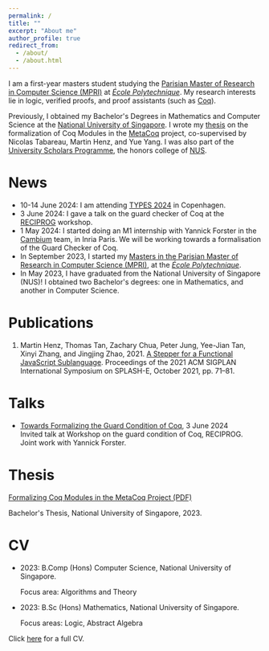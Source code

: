 ```yaml
---
permalink: /
title: ""
excerpt: "About me"
author_profile: true
redirect_from: 
  - /about/
  - /about.html
---
```


I am a first-year masters student studying the [Parisian Master of Research in
Computer Science (MPRI)][mpri] at [*École Polytechnique*][x]. My research
interests lie in logic, verified proofs, and proof assistants (such as
[Coq][coq]).

Previously, I obtained my Bachelor's Degrees in Mathematics and Computer Science
at the [National University of Singapore][nus]. I wrote my [thesis](#thesis) on
the formalization of Coq Modules in the [MetaCoq](https://metacoq.github.io/)
project, co-supervised by Nicolas Tabareau, Martin Henz, and Yue Yang. I was
also part of the [University Scholars Programme](https://www.usp.nus.edu.sg/),
the honors college of [NUS][nus].

[coq]: https://coq.inria.fr/
[x]: https://www.polytechnique.edu/
[nus]: https://www.nus.edu.sg/
[mpri]: https://wikimpri.dptinfo.ens-cachan.fr/doku.php
# News
- 10-14 June 2024: I am attending [TYPES 2024](https://types2024.itu.dk/) in Copenhagen.
- 3 June 2024: I gave a talk on the guard checker of Coq
  at the [RECIPROG](https://www.irif.fr/reciprog/workshop-guarded-june24) workshop.
- 1 May 2024: I started doing an M1 internship with Yannick Forster
  in the [Cambium](https://cambium.inria.fr/) team, in Inria Paris.
  We will be working towards a formalisation of the Guard Checker of Coq.
- In September 2023, I started my [Masters in the Parisian Master of Research
  in Computer Science (MPRI)][mpri], at the [*École Polytechnique*][x].
- In May 2023, I have graduated from the National University of Singapore (NUS)!
  I obtained two Bachelor's degrees: one in Mathematics, and another in Computer
  Science.

# Publications
1. Martin Henz, Thomas Tan, Zachary Chua, Peter Jung, Yee-Jian Tan, Xinyi Zhang,
   and Jingjing Zhao, 2021. [A Stepper for a Functional JavaScript
   Sublanguage](https://dl.acm.org/doi/abs/10.1145/3484272.3484968). Proceedings
   of the 2021 ACM SIGPLAN International Symposium on SPLASH-E, October 2021,
   pp. 71–81.

# Talks
- [Towards Formalizing the Guard Condition of Coq](files/240603-reciprog-slides.pdf), 3 June 2024\
  Invited talk at Workshop on the guard condition of Coq, RECIPROG.\
  Joint work with Yannick Forster.

# Thesis
[Formalizing Coq Modules in the MetaCoq Project (PDF)][thesis-pdf]

[thesis-pdf]: https://github.com/SwampertX/undergraduate-thesis/releases/download/v1.0.0/XFC4101.Final.Report.pdf

Bachelor's Thesis, National University of Singapore, 2023.


# CV
- 2023: B.Comp (Hons) Computer Science, National University of Singapore.

  Focus area: Algorithms and Theory

- 2023: B.Sc (Hons) Mathematics, National University of Singapore.

  Focus areas: Logic, Abstract Algebra

Click [here](files/cv.pdf) for a full CV.